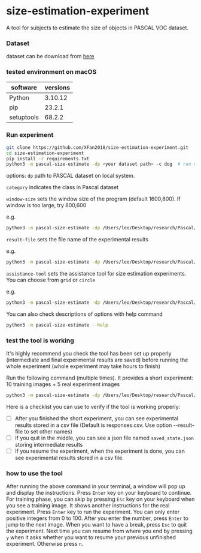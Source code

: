 # size-estimation-experiment
A tool for subjects to estimate the size of objects in PASCAL VOC dataset.

### Dataset
dataset can be download from [here](https://uofwaterloo-my.sharepoint.com/:f:/r/personal/x44fan_uwaterloo_ca/Documents/target-size/pascal?csf=1&web=1&e=ZWH7OY)
### tested environment on macOS
| software   | versions |
|------------|----------|
| Python     | 3.10.12  |
| pip        | 23.2.1   |
| setuptools | 68.2.2   |


### Run experiment
```bash
git clone https://github.com/XFan2018/size-estimation-experiment.git
cd size-estimation-experiment
pip install -r requirements.txt
python3 -m pascal-size-estimate -dp <your dataset path> -c dog  # run dog class
```

options:
`dp` path to PASCAL dataset on local system. 

`category` indicates the class in Pascal dataset

`window-size` sets the window size of the program (default 1600,800). If window is too large, try 800,600

e.g.

```bash
python3 -m pascal-size-estimate -dp /Users/leo/Desktop/research/Pascal/ -c dog --window-size 800,600
```

`result-file` sets the file name of the experimental results

e.g.
```bash
python3 -m pascal-size-estimate -dp /Users/leo/Desktop/research/Pascal/ -c dog --result-file output  # no extension, '.csv' will be appended to the file name
```


`assistance-tool` sets the assistance tool for size estimation experiments. You can choose from `grid` or `circle`

e.g.
```bash
python3 -m pascal-size-estimate -dp /Users/leo/Desktop/research/Pascal/ -c dog assistance-tool circle # default is grid
```

You can also check descriptions of options with help command
```bash
python3 -m pascal-size-estimate --help
```

### test the tool is working 
It's highly recommend you check the tool has been set up properly (intermediate and final experimental results are saved) before running the whole experiment (whole experiment may take hours to finish)

Run the following command (multiple times). It provides a short experiment: 10 training images + 5 real experiment images
```bash
python3 -m pascal-size-estimate -dp /Users/leo/Desktop/research/Pascal/ -c test
```

Here is a checklist you can use to verify if the tool is working properly:

- [ ] After you finished the short experiment, you can see experimental results stored in a csv file (Default is responses.csv. Use option --result-file to set other names)
- [ ] If you quit in the middle, you can see a json file named `saved_state.json` storing intermediate results
- [ ] If you resume the experiment, when the experiment is done, you can see experimental results stored in a csv file. 

### how to use the tool
After running the above command in your terminal, a window will pop up and display the instructions. Press `Enter` key on your keyboard to continue. For training phase, you can skip by pressing `Esc` key on your keyboard when you see a training image. It shows another instructions for the real experiment.
Press `Enter` key to run the experiment. You can only enter positive integers from 0 to 100. After you enter the number, press `Enter` to jump to the next image. When you want to have a break, press `Esc` to quit the experiment. Next time you can resume from where you end by pressing `y` when it asks whether you 
want to resume your previous unfinished experiment. Otherwise press `n`.
